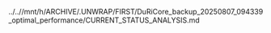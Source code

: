 ../..//mnt/h/ARCHIVE/.UNWRAP/FIRST/DuRiCore_backup_20250807_094339_optimal_performance/CURRENT_STATUS_ANALYSIS.md